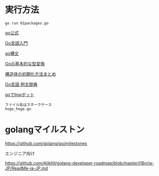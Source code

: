 
# 実行方法

```
go run 01packages.go
```


[go公式](https://go-tour-jp.appspot.com/basics)

[Go言語入門](http://www.tohoho-web.com/ex/golang.html#hello-world)

[go構文](https://qiita.com/k-penguin-sato/items/1d0e1c6b4bf937996cd3)

[Goの基本的な型変換](https://qiita.com/lostfind/items/ad7bfc1a4860bb108b9c)

[構造体の初期化方法まとめ](https://qiita.com/cotrpepe/items/b8e7f70f27813a846431)

[Go言語 例文辞典](http://www.openspc2.org/reibun/Go/1.1.1/)

[goでlineボット](https://medium.com/eureka-engineering/cloud-functions-golang-line-bot-455ab556d0cf)


```
ファイル名はスネークケース
hoge_hoge.go

```


# golangマイルストン

    
https://github.com/golang/go/milestones

    

エンジニア向け
    
https://github.com/Alikhll/golang-developer-roadmap/blob/master/i18n/ja-JP/ReadMe-ja-JP.md

